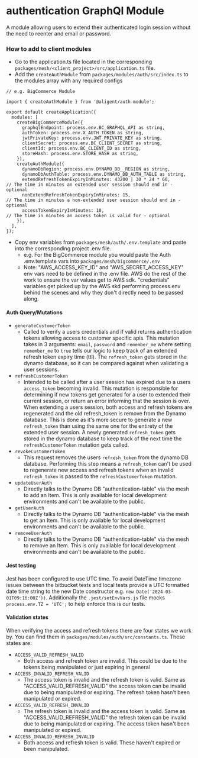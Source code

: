 # authentication GraphQl Module

A module allowing users to extend their authenticated login session without the need to reenter
and email or password.

### How to add to client modules

- Go to the application.ts file located in the corresponding `packages/mesh/<client_project>/src/application.ts` file.
- Add the `createAuthModule` from `packages/modules/auth/src/index.ts` to the modules array with any
  required configs

```
// e.g. BigCommerce Module

import { createAuthModule } from '@aligent/auth-module';

export default createApplication({
  modules: [
    createBigCommerceModule({
      graphqlEndpoint: process.env.BC_GRAPHQL_API as string,
      authToken: process.env.X_AUTH_TOKEN as string,
      jwtPrivateKey: process.env.JWT_PRIVATE_KEY as string,
      clientSecret: process.env.BC_CLIENT_SECRET as string,
      clientId: process.env.BC_CLIENT_ID as string,
      storeHash: process.env.STORE_HASH as string,
    }),
    createAuthModule({
      dynamoDbRegion: process.env.DYNAMO_DB__REGION as string,
      dynamoDbAuthTable: process.env.DYNAMO_DB_AUTH_TABLE as string,
      extendRefreshTokenExpiryInMinutes: 43200 | 30 * 24 * 60,                                // The time in minutes an extended user session should end in - optional
      nonExtendRefreshTokenExpiryInMinutes: 15,                                // The time in minutes a non-extended user session should end in - optional
      accessTokenExpiryInMinutes: 10,                                          // The time in minutes an access token is valid for - optional
    }),
  ],
});
```

- Copy env variables from `packages/mesh/auth/.env.template` and paste into the corresponding project .env file.
  - e.g. For the BigCommerce module you would paste the Auth .env.template vars into `packages/mesh/bigcommerce/.env`
  - Note: "AWS_ACCESS_KEY_ID" and "AWS_SECRET_ACCESS_KEY" env vars need to be defined in the .env file. AWS do the
    rest of the work to ensure the var values get to AWS sdk. "credentials" variables get picked up by the AWS skd
    performing process.env behind the scenes and why they don't directly need to be passed along.

#### Auth Query/Mutations

- `generateCustomerToken`
  - Called to verify a users credentials and if valid returns authentication tokens allowing access
    to customer specific apis.
    This mutation takes in 3 arguments: `email`, `password` and `remember_me` where setting
    `remember_me` to `true` tells our logic to keep track of an extended refresh token
    expiry time (ttl). The `refresh_token` gets stored in the dynamo database, so it can be
    compared against when validating a user sessions.
- `refreshCustomerToken`
  - Intended to be called after a user session has expired due to a users `access_token` becoming
    invalid. This mutation is responsible for determining if new tokens get generated for a user to
    extended their current session, or return an error informing that the session is over.
    When extending a users session, both access and refresh tokens are regenerated and the old
    refresh_token is remove from the Dynamo database. This is done as it's more secure to generate
    a new `refresh_token` than using the same one for the entirety of the extended user session.
    A newly generated `refresh_token` gets stored in the dynamo database to keep track of the next
    time the `refreshCustomerToken` mutation gets called.
- `revokeCustomerToken`
  - This request removes the users `refresh_token` from the dynamo DB database. Performing this step
    means a `refresh_token` can't be used to regenerate new access and refresh tokens when an
    invalid `refresh_token` is passed to the `refreshCustomerToken` mutation.
- `updateUserAuth`
  - Directly talks to the Dynamo DB "authentication-table" via the mesh to add an Item. This
    is only available for local development environments and can't be available to the public.
- `getUserAuth`
  - Directly talks to the Dynamo DB "authentication-table" via the mesh to get an Item. This
    is only available for local development environments and can't be available to the public.
- `removeUserAuth`
  - Directly talks to the Dynamo DB "authentication-table" via the mesh to remove an Item. This
    is only available for local development environments and can't be available to the public.

#### Jest testing

Jest has been configured to use UTC time. To avoid DateTime timezone issues between the bitbucket tests
and local tests provide a UTC formatted date time string to the new Date constructor e.g. `new Date('2024-03-01T09:16:00Z'))`.
Additionally the `.jest/setEnvVars.js` file mocks `process.env.TZ = 'UTC';` to help enforce this is our
tests.

#### Validation states

When verifying the access and refresh tokens there are four states we work by. You can find them
in `packages/modules/auth/src/constants.ts`. These states are:

- `ACCESS_VALID_REFRESH_VALID`
  - Both access and refresh token are invalid. This could be due to the tokens being manipulated
    or just expiring in general
- `ACCESS_INVALID_REFRESH_VALID`
  - The access token is invalid and the refresh token is valid. Same as "ACCESS_VALID_REFRESH_VALID"
    the access token can be invalid due to being manipulated or expiring. The refresh token hasn't
    been manipulated or expired.
- `ACCESS_VALID_REFRESH_INVALID`
  - The refresh token is invalid and the access token is valid. Same as "ACCESS_VALID_REFRESH_VALID"
    the refresh token can be invalid due to being manipulated or expiring. The access token hasn't
    been manipulated or expired.
- `ACCESS_INVALID_REFRESH_INVALID`
  - Both access and refresh token is valid. These haven't expired or been manipulated.
